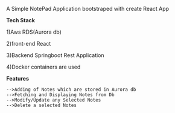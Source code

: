 A Simple NotePad Application bootstraped with create React App

**Tech Stack**

 1)Aws RDS(Aurora db)
 
 2)front-end React
 
 3)Backend Springboot Rest Application
  
 4)Docker containers are used    
     
**Features**

    -->Adding of Notes which are stored in Aurora db
    -->Fetching and Displaying Notes from Db
    -->Modify/Update any Selected Notes
    -->Delete a selected Notes  
 
 
 